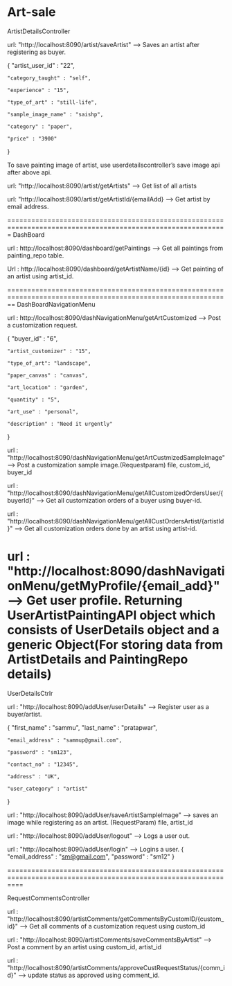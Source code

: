 ﻿# Art-sale

ArtistDetailsController

url: "http://localhost:8090/artist/saveArtist" --> Saves an artist after registering as buyer.

{
    "artist_user_id" : "22",

    "category_taught" : "self", 

    "experience" : "15", 

    "type_of_art" : "still-life", 

    "sample_image_name" : "saishp",

    "category" : "paper", 

    "price" : "3900"

}

To save painting image of artist, use userdetailscontroller’s save image api after above api.


url: "http://localhost:8090/artist/getArtists" --> Get list of all artists

url: "http://localhost:8090/artist/getArtistId/{emailAdd}  --> Get artist by email address. 



=============================================================================================================
DashBoard

url : http://localhost:8090/dashboard/getPaintings   --> Get all paintings from painting_repo table.

Url : http://localhost:8090/dashboard/getArtistName/{id} --> Get painting of an artist using artist_id.



==============================================================================================================
DashBoardNavigationMenu

url :  http://localhost:8090/dashNavigationMenu/getArtCustomized  --> Post a customization request.

{
    "buyer_id" : "6",

    "artist_customizer" : "15",

    "type_of_art": "landscape",

    "paper_canvas" : "canvas",

    "art_location" : "garden",

    "quantity" : "5",
    
    "art_use" : "personal",

    "description" : "Need it urgently"
}
 
url : "http://localhost:8090/dashNavigationMenu/getArtCustmizedSampleImage" --> Post a customization sample image.(Requestparam) 
file, custom_id, buyer_id

url : "http://localhost:8090/dashNavigationMenu/getAllCustomizedOrdersUser/{buyerId}" -->  Get all customization orders of a buyer using buyer-id.

url :  "http://localhost:8090/dashNavigationMenu/getAllCustOrdersArtist/{artistId}" --> Get all customization orders done by an artist using artist-id.

url : "http://localhost:8090/dashNavigationMenu/getMyProfile/{email_add}" --> Get user profile. Returning UserArtistPaintingAPI object which consists of UserDetails object and a generic Object(For storing data from ArtistDetails and PaintingRepo details)
=================================================================================================================




UserDetailsCtrlr

url : "http://localhost:8090/addUser/userDetails"  --> Register user as a buyer/artist.

{
	"first_name" : "sammu",
	"last_name" : "pratapwar",
	
    "email_address" : "sammup@gmail.com",

    "password" : "sm123",

    "contact_no" : "12345",

    "address" : "UK",

    "user_category" : "artist"

}

url : "http://localhost:8090/addUser/saveArtistSampleImage" --> saves an image while registering as an artist. (RequestParam)
file, artist_id

url : "http://localhost:8090/addUser/logout" --> Logs a user out.

url : "http://localhost:8090/addUser/login"  --> Logins a user. 
{
	"email_address" : "sm@gmail.com",
	"password" : "sm12"
}



================================================================================================================

RequestCommentsController

url : "http://localhost:8090/artistComments/getCommentsByCustomID/{custom_id}" --> Get all comments of a customization request using custom_id

url : "http://localhost:8090/artistComments/saveCommentsByArtist" --> Post a comment by an artist using custom_id, artist_id

url : "http://localhost:8090/artistComments/approveCustRequestStatus/{comm_id}" --> update status as approved using comment_id.
